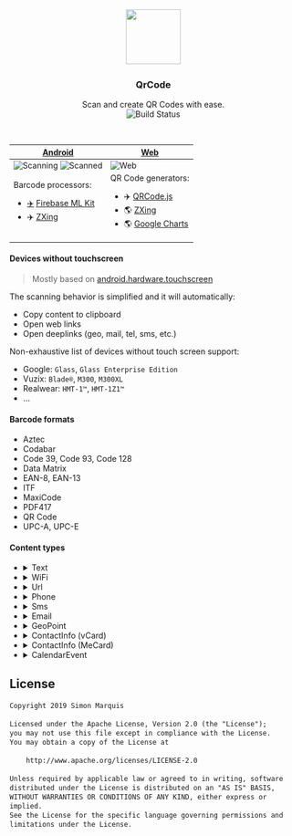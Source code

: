 <div align="center">
  <img src="art/ic_launcher_web.png" alt="" width="96px" height="96px">
</div>
<h3 align="center">QrCode</h3>
<p align="center">
  Scan and create QR Codes with ease.<br>
  <img src="https://travis-ci.com/SimonMarquis/QrCode.svg?branch=master" alt="Build Status">
</p>

<br>

| <a href="https://play.google.com/store/apps/details?id=fr.smarquis.qrcode">Android</a> | <a href="https://simonmarquis.github.io/QrCode/">Web</a> |
|---|---|
| <img src="art/android_scanning.png" width="200px" title="Scanning"> <img src="art/android_scanned.png" width="200px" title="Scanned"> | <img src="art/web.png" width="360px" title="Web"> |
| Barcode processors:<ul><li><a href="https://firebase.google.com/docs/ml-kit/android/read-barcodes#before-you-begin" title="Apart from the initial Firebase ML Kit Barcode Model download">✈️</a> <a href="https://firebase.google.com/docs/ml-kit/read-barcodes">Firebase ML Kit</a></li><li>✈️ <a href="https://github.com/zxing/zxing/">ZXing</a></li></ul> | QR Code generators:<ul><li>✈️ <a href="https://github.com/davidshimjs/qrcodejs">QRCode.js</a></li><li>🌎 <a href="https://zxing.appspot.com/generator/">ZXing</a></li><li>🌎 <a href="https://developers.google.com/chart/infographics/docs/qr_codes">Google Charts</a></li></ul> |

#### Devices without touchscreen

> Mostly based on [android.hardware.touchscreen](https://developer.android.com/reference/android/content/pm/PackageManager.html#hasSystemFeature(java.lang.String))

The scanning behavior is simplified and it will automatically:
- Copy content to clipboard
- Open web links
- Open deeplinks (geo, mail, tel, sms, etc.)

Non-exhaustive list of devices without touch screen support:
- Google: `Glass`, `Glass Enterprise Edition`
- Vuzix: `Blade®`, `M300`, `M300XL`
- Realwear: `HMT-1™`, `HMT-1Z1™`
- …

#### Barcode formats

- Aztec
- Codabar
- Code 39, Code 93, Code 128
- Data Matrix
- EAN-8, EAN-13
- ITF
- MaxiCode
- PDF417
- QR Code
- UPC-A, UPC-E

#### Content types

- <details><summary>Text</summary>

  ![](art/QR_CODE_Text.png)
  
  ```
  Hello, World!
  ```
  
  </details>
- <details><summary>WiFi</summary>
  
  ![](art/QR_CODE_WiFi.png)
  
  ```
  WIFI:S:MyWiFi;T:WPA;P:letmein;H:true;;
  ```

  </details>
- <details><summary>Url</summary>
  
  ![](art/QR_CODE_Url.png)
  
  ```
  https://example.com
  ```

  </details>
- <details><summary>Phone</summary>
  
  ![](art/QR_CODE_Phone.png)
  
  ```
  tel:+1234567890
  ```

  </details>
- <details><summary>Sms</summary>
  
  ![](art/QR_CODE_Sms.png)
  
  ```
  smsto:+1234567890:Hello, World!
  ```

  </details>
- <details><summary>Email</summary>
  
  ![](art/QR_CODE_Email.png)
  
  ```
  mailto:user@example.com
  ```

  </details>
- <details><summary>GeoPoint</summary>
  
  ![](art/QR_CODE_GeoPoint.png)
  
  ```
  geo:48.8566,2.3522?q=Earth
  ```

  </details>
- <details><summary>ContactInfo (vCard)</summary>
  
  ![](art/QR_CODE_ContactInfo_vCard.png)
  
  ```
  BEGIN:VCARD
  VERSION:3.0
  N:User
  ORG:Example
  TITLE:Head
  TEL:+1234567890
  URL:https://example.com
  EMAIL:user@example.com
  ADR:Earth
  NOTE:Hello\, World!
  END:VCARD
  ```
  
  </details>
- <details><summary>ContactInfo (MeCard)</summary>
  
  ![](art/QR_CODE_ContactInfo_MeCard.png)
  
  ```
  MECARD:N:User;ORG:Example;TEL:+1234567890;URL:https\://example.com;EMAIL:user@example.com;ADR:Earth;NOTE:Hello, World!Head;;
  ```
  
  </details>
- <details><summary>CalendarEvent</summary>
  
  ![](art/QR_CODE_CalendarEvent.png)
  
  ```
  BEGIN:VEVENT
  SUMMARY:Meeting
  DTSTART:20200101T201400Z
  DTEND:20200101T211400Z
  LOCATION:Earth
  DESCRIPTION:Readme
  END:VEVENT
  ```

  </details>

## License

```
Copyright 2019 Simon Marquis

Licensed under the Apache License, Version 2.0 (the "License");
you may not use this file except in compliance with the License.
You may obtain a copy of the License at

    http://www.apache.org/licenses/LICENSE-2.0

Unless required by applicable law or agreed to in writing, software
distributed under the License is distributed on an "AS IS" BASIS,
WITHOUT WARRANTIES OR CONDITIONS OF ANY KIND, either express or implied.
See the License for the specific language governing permissions and
limitations under the License.
```
